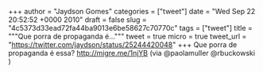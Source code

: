 
+++
author = "Jaydson Gomes"
categories = ["tweet"]
date = "Wed Sep 22 20:52:52 +0000 2010"
draft = false
slug = "4c5373d33ead72fa44ba9013e6be58627c70770c"
tags = ["tweet"]
title = """Que porra de propaganda é..."""
tweet = true
micro = true
tweet_url = "https://twitter.com/jaydson/status/25244420048"
+++
Que porra de propaganda é essa? http://migre.me/1njYB (via @paolamuller  @rbuckowski )
